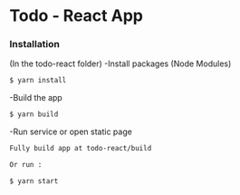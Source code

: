 # Todo - React App

### Installation
(In the todo-react folder)
-Install packages (Node Modules)
```sh
$ yarn install
```
-Build the app
```sh
$ yarn build
```
-Run service or open static page
```sh
Fully build app at todo-react/build

Or run : 

$ yarn start
```